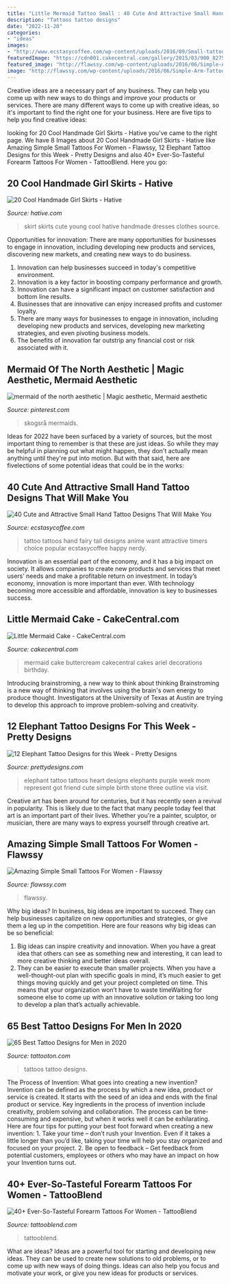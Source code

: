 ```yaml
---
title: "Little Mermaid Tattoo Small : 40 Cute And Attractive Small Hand Tattoo Designs That Will Make You"
description: "Tattoos tattoo designs"
date: "2022-11-20"
categories:
- "ideas"
images:
- "http://www.ecstasycoffee.com/wp-content/uploads/2016/09/Small-tattoos-are-the-popular-choice-of-first-timers..jpg"
featuredImage: "https://cdn001.cakecentral.com/gallery/2015/03/900_827519zLRJ_little-mermaid-cake.jpg"
featured_image: "http://flawssy.com/wp-content/uploads/2016/06/Simple-Arm-Tattoo-Designs-for-Women.jpg"
image: "http://flawssy.com/wp-content/uploads/2016/06/Simple-Arm-Tattoo-Designs-for-Women.jpg"
---
```



Creative ideas are a necessary part of any business. They can help you come up with new ways to do things and improve your products or services. There are many different ways to come up with creative ideas, so it's important to find the right one for your business. Here are five tips to help you find creative ideas: 

	

		
looking for 20 Cool Handmade Girl Skirts - Hative you've came to the right page. We have 8 Images about 20 Cool Handmade Girl Skirts - Hative like Amazing Simple Small Tattoos For Women - Flawssy, 12 Elephant Tattoo Designs for this Week - Pretty Designs and also 40+ Ever-So-Tasteful Forearm Tattoos For Women - TattooBlend. Here you go:
		
    
## 20 Cool Handmade Girl Skirts - Hative

<img loading=lazy src="https://hative.com/wp-content/uploads/2015/01/handmade-girl-skirts/2-little-girl-skirt.jpg" onerror="this.onerror=null;this.src='https://tse2.mm.bing.net/th?id=OIP.yAM4Wm7zO9jz-q46TNbtyAHaKP&amp;pid=15.1';" alt="20 Cool Handmade Girl Skirts - Hative">

_Source: hative.com_

>skirt skirts cute young cool hative handmade dresses clothes source. 

	

Opportunities for innovation: There are many opportunities for businesses to engage in innovation, including developing new products and services, discovering new markets, and creating new ways to do business.
1. Innovation can help businesses succeed in today's competitive environment.
2. Innovation is a key factor in boosting company performance and growth.
3. Innovation can have a significant impact on customer satisfaction and bottom line results.
4. Businesses that are innovative can enjoy increased profits and customer loyalty.
5. There are many ways for businesses to engage in innovation, including developing new products and services, developing new marketing strategies, and even pivoting business models.
6. The benefits of innovation far outstrip any financial cost or risk associated with it.

    
## Mermaid Of The North Aesthetic | Magic Aesthetic, Mermaid Aesthetic

<img loading=lazy src="https://i.pinimg.com/736x/d8/d2/49/d8d2498510ffe36de40a75d08685e653--mermaid-mood-board-mermaid-asthetic.jpg" onerror="this.onerror=null;this.src='https://tse4.mm.bing.net/th?id=OIP.1cZpuLVP0_qKtvbqGXDuAgHaLH&amp;pid=15.1';" alt="mermaid of the north aesthetic | Magic aesthetic, Mermaid aesthetic">

_Source: pinterest.com_

>skogsrå mermaids. 

	

Ideas for 2022 have been surfaced by a variety of sources, but the most important thing to remember is that these are just ideas. So while they may be helpful in planning out what might happen, they don't actually mean anything until they're put into motion. But with that said, here are fivelections of some potential ideas that could be in the works: 

    
## 40 Cute And Attractive Small Hand Tattoo Designs That Will Make You

<img loading=lazy src="http://www.ecstasycoffee.com/wp-content/uploads/2016/09/Small-tattoos-are-the-popular-choice-of-first-timers..jpg" onerror="this.onerror=null;this.src='https://tse3.mm.bing.net/th?id=OIP.2Tpvg2RlhwLTwEbN7b3a8QHaFj&amp;pid=15.1';" alt="40 Cute and Attractive Small Hand Tattoo Designs That Will Make You">

_Source: ecstasycoffee.com_

>tattoo tattoos hand fairy tail designs anime want attractive timers choice popular ecstasycoffee happy nerdy. 

	

Innovation is an essential part of the economy, and it has a big impact on society. It allows companies to create new products and services that meet users’ needs and make a profitable return on investment. In today’s economy, innovation is more important than ever. With technology becoming more accessible and affordable, innovation is key to businesses success.

    
## Little Mermaid Cake - CakeCentral.com

<img loading=lazy src="https://cdn001.cakecentral.com/gallery/2015/03/900_827519zLRJ_little-mermaid-cake.jpg" onerror="this.onerror=null;this.src='https://tse3.mm.bing.net/th?id=OIP.xbUgo0cC_-krgcMHMBILEwHaLD&amp;pid=15.1';" alt="Little Mermaid Cake - CakeCentral.com">

_Source: cakecentral.com_

>mermaid cake buttercream cakecentral cakes ariel decorations birthday. 

	

Introducing brainstroming, a new way to think about thinking
Brainstroming is a new way of thinking that involves using the brain's own energy to produce thought. Investigators at the University of Texas at Austin are trying to develop this approach to improve problem-solving and creativity.

    
## 12 Elephant Tattoo Designs For This Week - Pretty Designs

<img loading=lazy src="http://www.prettydesigns.com/wp-content/uploads/2014/11/Small-Elephant-Tattoo1.jpg" onerror="this.onerror=null;this.src='https://tse1.mm.bing.net/th?id=OIP.JGPtfoaYYlu2O27IsLal7QHaJ3&amp;pid=15.1';" alt="12 Elephant Tattoo Designs for this Week - Pretty Designs">

_Source: prettydesigns.com_

>elephant tattoo tattoos heart designs elephants purple week mom represent got friend cute simple birth stone three outline via visit. 

	

Creative art has been around for centuries, but it has recently seen a revival in popularity. This is likely due to the fact that many people today feel that art is an important part of their lives. Whether you're a painter, sculptor, or musician, there are many ways to express yourself through creative art.

    
## Amazing Simple Small Tattoos For Women - Flawssy

<img loading=lazy src="http://flawssy.com/wp-content/uploads/2016/06/Simple-Arm-Tattoo-Designs-for-Women.jpg" onerror="this.onerror=null;this.src='https://tse3.mm.bing.net/th?id=OIP.ools0xfMMMEC5NCH7EAyewHaKt&amp;pid=15.1';" alt="Amazing Simple Small Tattoos For Women - Flawssy">

_Source: flawssy.com_

>flawssy. 

	

Why big ideas?
In business, big ideas are important to succeed. They can help businesses capitalize on new opportunities and strategies, or give them a leg up in the competition. Here are four reasons why big ideas can be so beneficial: 
1) Big ideas can inspire creativity and innovation. When you have a great idea that others can see as something new and interesting, it can lead to more creative thinking and better ideas overall. 
2) They can be easier to execute than smaller projects. When you have a well-thought-out plan with specific goals in mind, it’s much easier to get things moving quickly and get your project completed on time. This means that your organization won’t have to waste timeWaiting for someone else to come up with an innovative solution or taking too long to develop a plan that’s actually achievable.

    
## 65 Best Tattoo Designs For Men In 2020

<img loading=lazy src="https://tattooton.com/wp-content/uploads/2017/01/tattoos-for-men-461.jpg" onerror="this.onerror=null;this.src='https://tse1.mm.bing.net/th?id=OIP.jQYgR0meCPvUOdJ4pzv2IQHaMe&amp;pid=15.1';" alt="65 Best Tattoo Designs for Men in 2020">

_Source: tattooton.com_

>tattoos tattoo designs. 

	

The Process of Invention: What goes into creating a new invention?
Invention can be defined as the process by which a new idea, product or service is created. It starts with the seed of an idea and ends with the final product or service. Key ingredients in the process of invention include creativity, problem solving and collaboration. The process can be time-consuming and expensive, but when it works well it can be exhilarating. Here are four tips for putting your best foot forward when creating a new invention: 1. Take your time – don’t rush your Invention. Even if it takes a little longer than you’d like, taking your time will help you stay organized and focused on your project. 2. Be open to feedback – Get feedback from potential customers, employees or others who may have an impact on how your Invention turns out. 
    
## 40+ Ever-So-Tasteful Forearm Tattoos For Women - TattooBlend

<img loading=lazy src="https://tattooblend.com/wp-content/uploads/2016/06/womens-forearm-tattoo-design-16.jpg" onerror="this.onerror=null;this.src='https://tse1.mm.bing.net/th?id=OIP.b7YpTYgt03-UObeiRUKmEQHaHb&amp;pid=15.1';" alt="40+ Ever-So-Tasteful Forearm Tattoos For Women - TattooBlend">

_Source: tattooblend.com_

>tattooblend. 

	

What are ideas?
Ideas are a powerful tool for starting and developing new ideas. They can be used to create new solutions to old problems, or to come up with new ways of doing things. Ideas can also help you focus and motivate your work, or give you new ideas for products or services.

